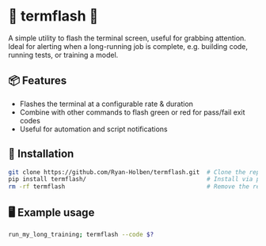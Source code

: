 # 🚨 termflash 🚨

A simple utility to flash the terminal screen, useful for grabbing attention.  
Ideal for alerting when a long-running job is complete, e.g. building code,
running tests, or training a model.


## 📦 Features  
- Flashes the terminal at a configurable rate & duration
- Combine with other commands to flash green or red for pass/fail exit codes
- Useful for automation and script notifications  

## 🚀 Installation  
 
```sh
git clone https://github.com/Ryan-Holben/termflash.git  # Clone the repo
pip install termflash/                                  # Install via pip
rm -rf termflash                                        # Remove the repo folder
```

## 🖥️ Example usage

```sh
run_my_long_training; termflash --code $?
```